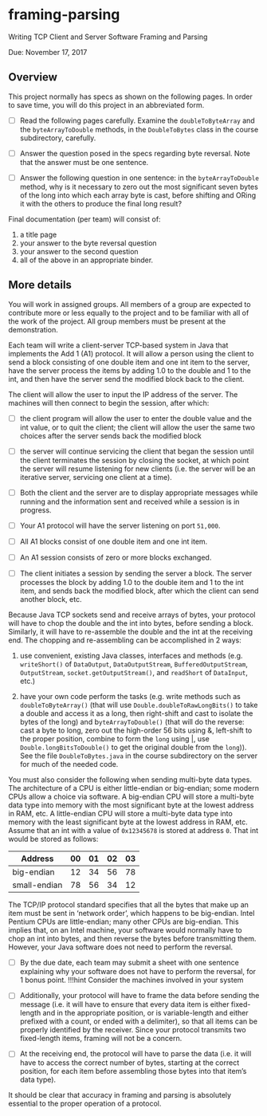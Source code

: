 # framing-parsing
Writing TCP Client and Server Software Framing and Parsing

Due: November 17, 2017

## Overview
This project normally has specs as shown on the following pages. In order to save time, you will do this project in an abbreviated form.

- [ ] Read the following pages carefully. Examine the `doubleToByteArray` and the `byteArrayToDouble` methods, in the `DoubleToBytes` class in the course subdirectory, carefully.

- [ ] Answer the question posed in the specs regarding byte reversal. Note that the answer must be one sentence.

- [ ] Answer the following question in one sentence: in the `byteArrayToDouble` method, why is it necessary to zero out the most significant seven bytes of the long into which each array byte is cast, before shifting and ORing it with the others to produce the final long result? 

Final documentation (per team) will consist of:

1. a title page
2. your answer to the byte reversal question
3. your answer to the second question
4. all of the above in an appropriate binder.

## More details
You will work in assigned groups. All members of a group are expected to contribute more or less equally to the project and to be familiar with all of the work of the project. All group members must be present at the demonstration.

Each team will write a client-server TCP-based system in Java that implements the Add 1 (A1) protocol. It will allow a person using the client to send a block consisting of one double item and one int item to the server, have the server process the items by adding 1.0 to the double and 1 to the int, and then have the server send the modified block back to the client.

The client will allow the user to input the IP address of the server. The machines will then connect to begin the session, after which:

- [ ] the client program will allow the user to enter the double value and the int value, or to quit the client; the client will allow the user the same two choices after the server sends back the modified block

- [ ] the server will continue servicing the client that began the session until the client terminates the session by closing the socket, at which point the server will resume listening for new clients (i.e. the server will be an iterative server, servicing one client at a time).

- [ ] Both the client and the server are to display appropriate messages while running and the information sent and received while a session is in progress.

- [ ] Your A1 protocol will have the server listening on port `51,000`.

- [ ] All A1 blocks consist of one double item and one int item.

- [ ] An A1 session consists of zero or more blocks exchanged.

- [ ] The client initiates a session by sending the server a block. The server processes the block by adding 1.0 to the double item and 1 to the int item, and sends back the modified block, after which the client can send another block, etc.

Because Java TCP sockets send and receive arrays of bytes, your protocol will have to chop the double and the int into bytes, before sending a block. Similarly, it will have to re-assemble the double and the int at the receiving end. The chopping and re-assembling can be accomplished in 2 ways:

1. use convenient, existing Java classes, interfaces and methods (e.g. `writeShort()` of `DataOutput`, `DataOutputStream`, `BufferedOutputStream`,  `OutputStream`, `socket.getOutputStream()`, and `readShort` of `DataInput`, etc.)

2. have your own code perform the tasks (e.g. write methods such as `doubleToByteArray()` (that will use `Double.doubleToRawLongBits()` to take a double and access it as a long, then right-shift and cast to isolate the bytes of the long) and b`yteArrayToDouble()` (that will do the reverse: cast a byte to long, zero out the high-order 56 bits using &, left-shift to the proper position, combine to form the `long` using |, use `Double.longBitsToDouble()` to get the original double from the `long`)). See the file `DoubleToBytes.java` in the course subdirectory on the server for much of the needed code.

You must also consider the following when sending multi-byte data types. The architecture of a CPU is either little-endian or big-endian; some modern CPUs allow a choice via software. A big-endian CPU will store a multi-byte data type into memory with the most significant byte at the lowest address in RAM, etc. A little-endian CPU will store a multi-byte data type into memory with the least significant byte at the lowest address in RAM, etc. Assume that an int with a value of `0x12345678` is stored at address `0`. That int would be stored as follows:


| Address  | 00  | 01  | 02  | 03  |
|---|---|---|---|---|
| big-endian |  12 |  34 | 56  | 78  |
| small-endian  | 78  |  56 |  34 |12|

The TCP/IP protocol standard specifies that all the bytes that make up an item must be sent in ‘network order’, which happens to be big-endian. Intel Pentium CPUs are little-endian; many other CPUs are big-endian. This implies that, on an Intel machine, your software would normally have to chop an int into bytes, and then reverse the bytes before transmitting them. However, your Java software does not need to perform the reversal. 

- [ ] By the due date, each team may submit a sheet with one sentence explaining why your software does not have to perform the reversal, for 1 bonus point. 
!!!hint
    Consider the machines involved in your system

- [ ] Additionally, your protocol will have to frame the data before sending the message (i.e. it will have to ensure that every data item is either fixed-length and in the appropriate position, or is variable-length and either prefixed with a count, or ended with a delimiter), so that all items can be properly identified by the receiver. Since your protocol transmits two fixed-length items, framing will not be a concern.

- [ ] At the receiving end, the protocol will have to parse the data (i.e. it will have to access the correct number of bytes, starting at the correct position, for each item before assembling those bytes into that item’s data type).

It should be clear that accuracy in framing and parsing is absolutely essential to the proper operation of a protocol.